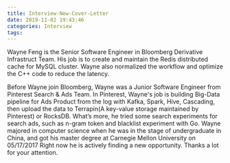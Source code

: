 ```yaml
---
title: Interview-New-Cover-Letter
date: 2019-11-02 19:43:46
categories: Interview
tags:
---
```


Wayne Feng is the Senior Software Engineer in Bloomberg Derivative Infrastruct Team. His job is to create and maintain the Redis distributed cache for MySQL cluster. Wayne also normalized the workflow and optimize the C++ code to reduce the latency.

Before Wayne join Bloomberg, Wayne was a Junior Software Engineer from Pinterest Search & Ads Team. In Pinterest, Wayne's job is building Big-Data pipeline for Ads Product from the log with Kafka, Spark, Hive, Cascading, then upload the data to Terrapin(A key-value storage maintained by Pinterest) or RocksDB. What’s more, he tried some search experiments for search ads, such as n-gram token and blacklist experiment with Go.
Wayne majored in computer science when he was in the stage of undergraduate in China, and got his master degree at Carnegie Mellon University on 05/17/2017
Right now he is actively finding a new opportunity. Thanks a lot for your attention.

